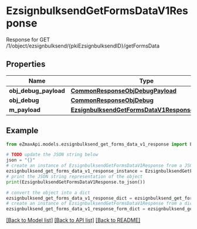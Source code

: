 # EzsignbulksendGetFormsDataV1Response

Response for GET /1/object/ezsignbulksend/{pkiEzsignbulksendID}/getFormsData

## Properties

Name | Type | Description | Notes
------------ | ------------- | ------------- | -------------
**obj_debug_payload** | [**CommonResponseObjDebugPayload**](CommonResponseObjDebugPayload.md) |  | 
**obj_debug** | [**CommonResponseObjDebug**](CommonResponseObjDebug.md) |  | [optional] 
**m_payload** | [**EzsignbulksendGetFormsDataV1ResponseMPayload**](EzsignbulksendGetFormsDataV1ResponseMPayload.md) |  | 

## Example

```python
from eZmaxApi.models.ezsignbulksend_get_forms_data_v1_response import EzsignbulksendGetFormsDataV1Response

# TODO update the JSON string below
json = "{}"
# create an instance of EzsignbulksendGetFormsDataV1Response from a JSON string
ezsignbulksend_get_forms_data_v1_response_instance = EzsignbulksendGetFormsDataV1Response.from_json(json)
# print the JSON string representation of the object
print(EzsignbulksendGetFormsDataV1Response.to_json())

# convert the object into a dict
ezsignbulksend_get_forms_data_v1_response_dict = ezsignbulksend_get_forms_data_v1_response_instance.to_dict()
# create an instance of EzsignbulksendGetFormsDataV1Response from a dict
ezsignbulksend_get_forms_data_v1_response_form_dict = ezsignbulksend_get_forms_data_v1_response.from_dict(ezsignbulksend_get_forms_data_v1_response_dict)
```
[[Back to Model list]](../README.md#documentation-for-models) [[Back to API list]](../README.md#documentation-for-api-endpoints) [[Back to README]](../README.md)


